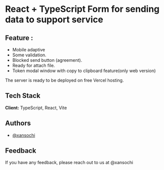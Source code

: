 #   React + TypeScript Form for sending data to support service

## Feature : 
- Mobile adaptive 
- Some validation.
- Blocked send button (agreement).
- Ready for attach file.
- Token modal window with copy to clipboard feature(only web version)

The server is ready to be deployed on free Vercel hosting.


## Tech Stack

**Client:** TypeScript, React, Vite


## Authors

- [@xansochi](https://www.github.com/xansochi)


## Feedback

If you have any feedback, please reach out to us at @xansochi

